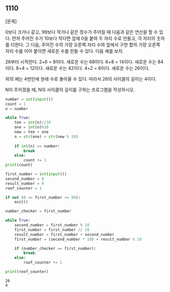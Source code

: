 ## 1110

[문제]

0보다 크거나 같고, 99보다 작거나 같은 정수가 주어질 때 다음과 같은 연산을 할 수 있다. 먼저 주어진 수가 10보다 작다면 앞에 0을 붙여 두 자리 수로 만들고, 각 자리의 숫자를 더한다. 그 다음, 주어진 수의 가장 오른쪽 자리 수와 앞에서 구한 합의 가장 오른쪽 자리 수를 이어 붙이면 새로운 수를 만들 수 있다. 다음 예를 보자.

26부터 시작한다. 2+6 = 8이다. 새로운 수는 68이다. 6+8 = 14이다. 새로운 수는 84이다. 8+4 = 12이다. 새로운 수는 42이다. 4+2 = 6이다. 새로운 수는 26이다.

위의 예는 4번만에 원래 수로 돌아올 수 있다. 따라서 26의 사이클의 길이는 4이다.

N이 주어졌을 때, N의 사이클의 길이를 구하는 프로그램을 작성하시오.

```python
number = int(input())
count = 1
n = number

while True:
    ten = int(n)//10
    one = int(n)%10
    new = ten + one
    n = str(one) + str(new % 10)
    
    if int(n) == number:
        break
    else:
        count += 1
print(count)
```

```python
first_number = int(input())
second_number = 0
result_number = 0
roof_counter = 1

if not (0 <= first_number <= 99):
    exit()

number_checker = first_number

while True:
    second_number = first_number % 10
    first_number = first_number // 10
    result_number = first_number + second_number
    first_number = (second_number * 10) + result_number % 10

    if (number_checker == first_number):
        break;
    else:
        roof_counter += 1

print(roof_counter)
```

```
26
4
```